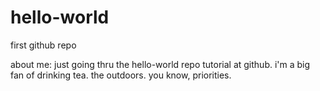 # hello-world
first github repo

about me: just going thru the hello-world repo tutorial at github. i'm a big fan of drinking tea. the outdoors. you know, priorities.
